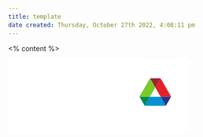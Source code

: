 ```yaml
---
title: template
date created: Thursday, October 27th 2022, 4:08:11 pm
---
```

<!-- .slide style="text-align:left; line-height:1.5em;" bg="#1c1c1c" -->

<grid drag="100 100" style="top:0!important; width:98%!important; text-align:left; ">

<% content %>
</grid>

<grid drag="100 8" drop="bottom" align="bottomright" >
<img src="https://raw.githubusercontent.com/saforem2/physicsSeminar/main/assets/Argonne_cmyk_white.svg" alt="Argonne National Laboratory" />
</grid>
